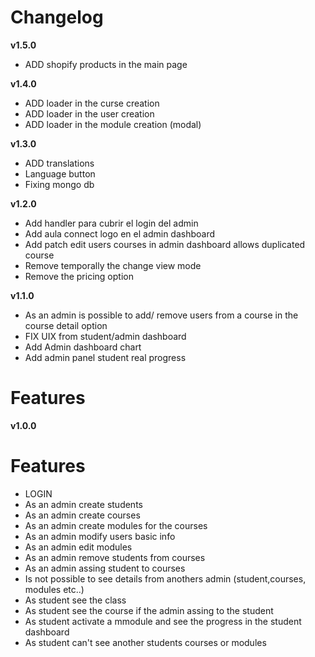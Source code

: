 # Changelog

**v1.5.0**

- ADD shopify products in the main page

**v1.4.0**

- ADD loader in the curse creation
- ADD loader in the user creation
- ADD loader in the module creation (modal)

**v1.3.0**

- ADD translations
- Language button
- Fixing mongo db

**v1.2.0**

- Add handler para cubrir el login del admin
- Add aula connect logo en el admin dashboard
- Add patch edit users courses in admin dashboard allows duplicated course
- Remove temporally the change view mode
- Remove the pricing option

**v1.1.0**

- As an admin is possible to add/ remove users from a course in the course detail option
- FIX UIX from student/admin dashboard
- Add Admin dashboard chart
- Add admin panel student real progress

# Features

**v1.0.0**

# Features

- LOGIN
- As an admin create students
- As an admin create courses
- As an admin create modules for the courses
- As an admin modify users basic info
- As an admin edit modules
- As an admin remove students from courses
- As an admin assing student to courses
- Is not possible to see details from anothers admin (student,courses, modules etc..)
- As student see the class
- As student see the course if the admin assing to the student
- As student activate a mmodule and see the progress in the student dashboard
- As student can't see another students courses or modules
